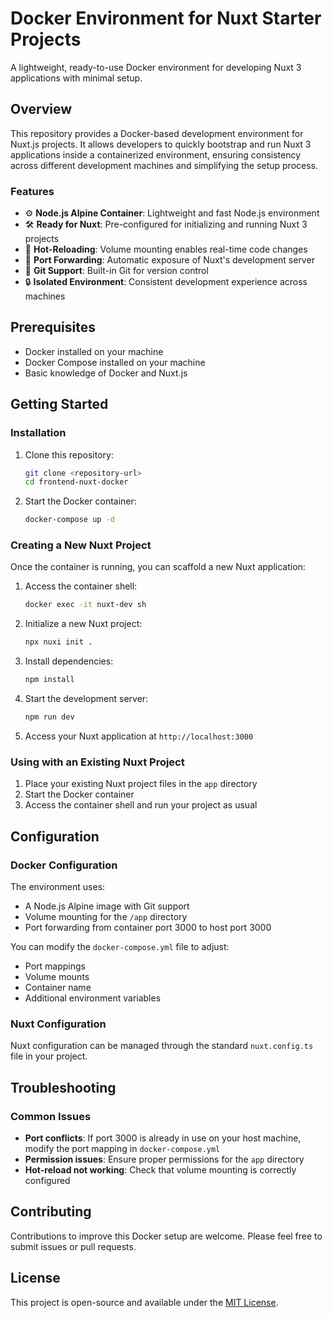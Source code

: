 # Docker Environment for Nuxt Starter Projects

A lightweight, ready-to-use Docker environment for developing Nuxt 3 applications with minimal setup.

## Overview

This repository provides a Docker-based development environment for Nuxt.js projects. It allows developers to quickly bootstrap and run Nuxt 3 applications inside a containerized environment, ensuring consistency across different development machines and simplifying the setup process.

### Features

- ⚙️ **Node.js Alpine Container**: Lightweight and fast Node.js environment
- 🛠️ **Ready for Nuxt**: Pre-configured for initializing and running Nuxt 3 projects
- 🔄 **Hot-Reloading**: Volume mounting enables real-time code changes
- 🚀 **Port Forwarding**: Automatic exposure of Nuxt's development server
- 🧰 **Git Support**: Built-in Git for version control
- 🔒 **Isolated Environment**: Consistent development experience across machines

## Prerequisites

- Docker installed on your machine
- Docker Compose installed on your machine
- Basic knowledge of Docker and Nuxt.js

## Getting Started

### Installation

1. Clone this repository:
   ```bash
   git clone <repository-url>
   cd frontend-nuxt-docker
   ```

2. Start the Docker container:
   ```bash
   docker-compose up -d
   ```

### Creating a New Nuxt Project

Once the container is running, you can scaffold a new Nuxt application:

1. Access the container shell:
   ```bash
   docker exec -it nuxt-dev sh
   ```

2. Initialize a new Nuxt project:
   ```bash
   npx nuxi init .
   ```

3. Install dependencies:
   ```bash
   npm install
   ```

4. Start the development server:
   ```bash
   npm run dev
   ```

5. Access your Nuxt application at `http://localhost:3000`

### Using with an Existing Nuxt Project

1. Place your existing Nuxt project files in the `app` directory
2. Start the Docker container
3. Access the container shell and run your project as usual

## Configuration

### Docker Configuration

The environment uses:
- A Node.js Alpine image with Git support
- Volume mounting for the `/app` directory
- Port forwarding from container port 3000 to host port 3000

You can modify the `docker-compose.yml` file to adjust:
- Port mappings
- Volume mounts
- Container name
- Additional environment variables

### Nuxt Configuration

Nuxt configuration can be managed through the standard `nuxt.config.ts` file in your project.

## Troubleshooting

### Common Issues

- **Port conflicts**: If port 3000 is already in use on your host machine, modify the port mapping in `docker-compose.yml`
- **Permission issues**: Ensure proper permissions for the `app` directory
- **Hot-reload not working**: Check that volume mounting is correctly configured

## Contributing

Contributions to improve this Docker setup are welcome. Please feel free to submit issues or pull requests.

## License

This project is open-source and available under the [MIT License](LICENSE).
